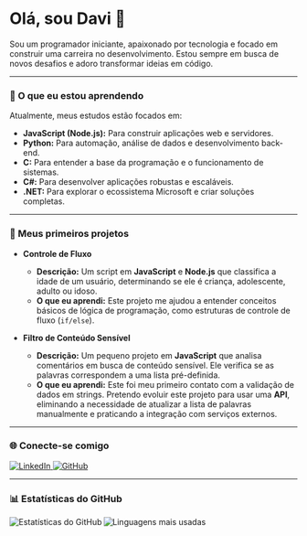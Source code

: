 # Olá, sou Davi 👋

Sou um programador iniciante, apaixonado por tecnologia e focado em construir uma carreira no desenvolvimento. Estou sempre em busca de novos desafios e adoro transformar ideias em código.

---

### 🚀 O que eu estou aprendendo

Atualmente, meus estudos estão focados em:

* **JavaScript (Node.js):** Para construir aplicações web e servidores.
* **Python:** Para automação, análise de dados e desenvolvimento back-end.
* **C:** Para entender a base da programação e o funcionamento de sistemas.
* **C#:** Para desenvolver aplicações robustas e escaláveis.  
* **.NET:** Para explorar o ecossistema Microsoft e criar soluções completas.
---

### 🌱 Meus primeiros projetos


* **Controle de Fluxo**
    * **Descrição:** Um script em **JavaScript** e **Node.js** que classifica a idade de um usuário, determinando se ele é criança, adolescente, adulto ou idoso.
    * **O que eu aprendi:** Este projeto me ajudou a entender conceitos básicos de lógica de programação, como estruturas de controle de fluxo (`if/else`).

* **Filtro de Conteúdo Sensível**
    * **Descrição:** Um pequeno projeto em **JavaScript** que analisa comentários em busca de conteúdo sensível. Ele verifica se as palavras correspondem a uma lista pré-definida.
    * **O que eu aprendi:** Este foi meu primeiro contato com a validação de dados em strings. Pretendo evoluir este projeto para usar uma **API**, eliminando a necessidade de atualizar a lista de palavras manualmente e praticando a integração com serviços externos.


---

### 🌐 Conecte-se comigo

<p align="left">
    <a href="https://www.linkedin.com/in/davisousavilela">
        <img alt="LinkedIn" src="https://img.shields.io/badge/LinkedIn-0077B5?style=for-the-badge&logo=linkedin&logoColor=white" />
    </a>
    <a href="https://github.com/fireone-Ops">
        <img alt="GitHub" src="https://img.shields.io/badge/GitHub-100000?style=for-the-badge&logo=github&logoColor=white" />
    </a>
</p>

---

### 📊 Estatísticas do GitHub

<p>
    <img align="left" alt="Estatísticas do GitHub" src="https://github-readme-stats.vercel.app/api?username=fireone-Ops&show_icons=true&theme=tokyonight&include_all_commits=true&locale=pt-br" />
    <img align="left" alt="Linguagens mais usadas" src="https://github-readme-stats.vercel.app/api/top-langs/?username=fireone-Ops&theme=tokyonight&layout=compact&custom_title=Tecnologias&langs_count=9" />
</p>
